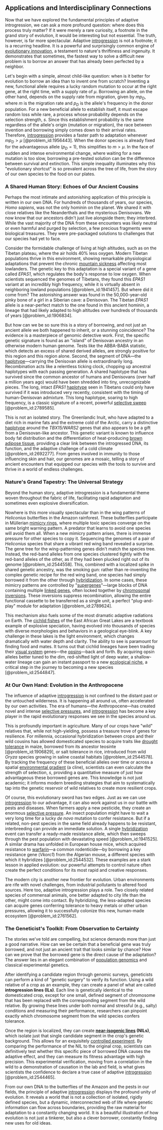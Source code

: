 ## Applications and Interdisciplinary Connections

Now that we have explored the fundamental principles of adaptive introgression, we can ask a more profound question: where does this process truly matter? If it were merely a rare curiosity, a footnote in the grand story of evolution, it would be interesting but not essential. The truth, however, is far more spectacular. Adaptive [introgression](@article_id:174364) is not a footnote; it is a recurring headline. It is a powerful and surprisingly common engine of [evolutionary innovation](@article_id:271914), a testament to nature's thriftiness and ingenuity. It demonstrates that sometimes, the fastest way to solve a difficult new problem is to borrow an answer that has already been perfected by a neighbor.

Let's begin with a simple, almost child-like question: when is it better for evolution to borrow an idea than to invent one from scratch? Inventing a new, functional allele requires a lucky random mutation to occur at the right gene, at the right time, with a supply rate of $\mu$. Borrowing an allele, on the other hand, depends on the supply rate from migration, given by $m p_D$, where $m$ is the migration rate and $p_D$ is the allele's frequency in the donor population. For a new beneficial allele to establish itself, it must escape random loss while rare, a process whose probability depends on the selection strength, $s$. Since this establishment probability is the same regardless of the allele's origin (mutation or migration), the race between invention and borrowing simply comes down to their arrival rates. Therefore, [introgression](@article_id:174364) provides a faster path to adaptation whenever $m p_D > \mu$ [@problem_id:1956443]. When the donor species is already fixed for the advantageous allele ($p_D=1$), this simplifies to $m > \mu$. In the face of sudden and intense environmental change, where waiting for a new mutation is too slow, borrowing a pre-tested solution can be the difference between survival and extinction. This simple inequality illuminates why this "evolutionary shortcut" is so prevalent across the tree of life, from the story of our own species to the food on our plates.

### A Shared Human Story: Echoes of Our Ancient Cousins

Perhaps the most intimate and astonishing application of this principle is written in our own DNA. For hundreds of thousands of years, our species, *Homo sapiens*, was not the only hominin on the planet. We shared it with close relatives like the Neanderthals and the mysterious Denisovans. We now know that our ancestors didn't just live alongside them; they interbred. While the vast majority of the DNA from these encounters was likely neutral or even harmful and purged by selection, a few precious fragments were biological treasures. They were pre-packaged solutions to challenges that our species had yet to face.

Consider the formidable challenge of living at high altitudes, such as on the Tibetan plateau, where the air holds 40% less oxygen. Modern Tibetan populations thrive in this environment, showing remarkable physiological adaptations that prevent the chronic [mountain sickness](@article_id:162255) affecting most lowlanders. The genetic key to this adaptation is a special variant of a gene called *EPAS1*, which regulates the body's response to low oxygen. When scientists sequenced the genomes of Tibetans, they found this *EPAS1* variant at an incredibly high frequency, while it is virtually absent in neighboring lowland populations [@problem_id:1941457]. But where did it come from? The astonishing answer was found in the 50,000-year-old pinky bone of a girl in a Siberian cave: a Denisovan. The Tibetan *EPAS1* allele is a near-perfect match to the one found in this ancient hominin, a lineage that had likely adapted to high altitudes over hundreds of thousands of years [@problem_id:1906834].

But how can we be so sure this is a story of borrowing, and not just an ancient allele we both happened to inherit, or a stunning coincidence? The evidence is a masterpiece of genomic detective work. First, the specific genetic signature is found as an "island" of Denisovan ancestry in an otherwise modern human genome. Tests like the ABBA-BABA statistic, which detects an excess of shared derived alleles, are strongly positive for this region and this region alone. Second, the segment of DNA—the [haplotype](@article_id:267864)—carrying the Denisovan allele is extraordinarily long. Recombination acts like a relentless ticking clock, chopping up ancestral haplotypes with each passing generation. A shared haplotype that has survived since the common ancestor of humans and Denisovans (over half a million years ago) would have been shredded into tiny, unrecognizable pieces. The long, intact *EPAS1* [haplotype](@article_id:267864) seen in Tibetans could only have survived if it was introduced very recently, consistent with the timing of human-Denisovan admixture. This long haplotype, soaring to high frequency, is a classic signature of a recent, powerful [selective sweep](@article_id:168813) [@problem_id:2789585].

This is not an isolated story. The Greenlandic Inuit, who have adapted to a diet rich in marine fats and the extreme cold of the Arctic, carry a distinctive [haplotype](@article_id:267864) around the *TBX15/WARS2* genes that also appears to be a gift from a Denisovan-like ancestor. This genetic variant is known to influence body fat distribution and the differentiation of heat-producing [brown adipose tissue](@article_id:155375), providing a clear link between the introgressed DNA, its function, and the adaptive challenge of a cold climate [@problem_id:2692277]. From genes involved in immunity to those influencing skin and hair, our genomes are a mosaic, telling a story of ancient encounters that equipped our species with the tools to survive and thrive in a world of endless challenges.

### Nature's Grand Tapestry: The Universal Strategy

Beyond the human story, adaptive introgression is a fundamental theme woven throughout the fabric of life, facilitating rapid adaptation and sometimes even explosive diversification.

Nowhere is this more visually spectacular than in the wing patterns of *Heliconius* butterflies in the Amazon rainforest. These butterflies participate in Müllerian [mimicry rings](@article_id:191597), where multiple toxic species converge on the same bright warning pattern. A predator that learns to avoid one species will avoid them all. When a new mimicry pattern arises, there is immense pressure for other species to copy it. Sequencing the genomes of a pair of *Heliconius* species that share a vibrant red wing band revealed a surprise. The gene tree for the wing-patterning genes didn't match the species tree. Instead, the red-band alleles from one species clustered tightly with the red-band alleles of the other, as if they had been plucked right out of its genome [@problem_id:2544558]. This, combined with a localized spike in shared genetic ancestry, was the smoking gun: rather than re-inventing the complex genetic recipe for the red wing band, one species had simply borrowed it from the other through [hybridization](@article_id:144586). In some cases, these mimicry patterns are controlled by "[supergenes](@article_id:174404)"—large blocks of DNA containing multiple [linked genes](@article_id:263612), often locked together by [chromosomal inversions](@article_id:194560). These inversions suppress recombination, allowing the entire functional cassette to be transferred as a single unit, a perfect "plug-and-play" module for adaptation [@problem_id:2789624].

This mechanism also fuels some of the most dramatic adaptive radiations on Earth. The [cichlid fishes](@article_id:168180) of the East African Great Lakes are a textbook example of explosive speciation, having evolved into thousands of species with diverse morphologies and behaviors in a geological eye-blink. A key challenge in these lakes is the light environment, which changes dramatically with water depth and clarity. The ability to see is paramount for finding food and mates. It turns out that cichlid lineages have been trading their [visual system](@article_id:150787) genes—the [opsins](@article_id:190446)—back and forth. By acquiring opsin alleles better tuned to the dim, red-shifted light of deep water, a shallow-water lineage can gain an instant passport to a new [ecological niche](@article_id:135898), a critical step in the journey to becoming a new species [@problem_id:2544847].

### At Our Own Hand: Evolution in the Anthropocene

The influence of adaptive [introgression](@article_id:174364) is not confined to the distant past or the untouched wilderness. It is happening all around us, often accelerated by our own activities. The era of humans—the Anthropocene—has created novel and intense [selective pressures](@article_id:174984), and [introgression](@article_id:174364) has become a key player in the rapid evolutionary responses we see in the species around us.

This is profoundly important in agriculture. Many of our crops have "wild" relatives that, while not high-yielding, possess a treasure trove of genes for resilience. For millennia, occasional hybridization between crops and their wild cousins has allowed domesticated species to acquire traits like [drought tolerance](@article_id:276112) in maize, borrowed from its ancestor teosinte [@problem_id:1906829], or salt tolerance in rice, introduced from wild *Oryza* species growing in saline coastal habitats [@problem_id:2544578]. By tracking the frequency of these beneficial alleles over time or across a spatial [environmental gradient](@article_id:175030) (a cline), scientists can even calculate the strength of selection, $s$, providing a quantitative measure of just how advantageous these borrowed genes are. This knowledge is not just academic; it informs modern breeding strategies that aim to systematically tap into the genetic reservoir of wild relatives to create more resilient crops.

Of course, this evolutionary sword has two edges. Just as we can use [introgression](@article_id:174364) to our advantage, it can also work against us in our battle with pests and diseases. When farmers apply a new pesticide, they create an enormous [selective pressure](@article_id:167042). An insect population might have to wait a very long time for a lucky *de novo* mutation to confer resistance. But if a related, non-pest species in the same field already happens to be resistant, interbreeding can provide an immediate solution. A single [hybridization](@article_id:144586) event can transfer a ready-made resistance allele, which then sweeps through the pest population with devastating speed [@problem_id:1941525]. A similar drama has unfolded in European house mice, which acquired resistance to [warfarin](@article_id:276230)—a common rodenticide—by borrowing a key resistance gene (*Vkorc1*) from the Algerian mouse, a different species with which it hybridizes [@problem_id:2544532]. These examples are a stark lesson in applied evolution: our powerful attempts to control nature often create the perfect conditions for its most rapid and creative responses.

The modern city is another new frontier for evolution. Urban environments are rife with novel challenges, from industrial pollutants to altered food sources. Here too, adaptive introgression plays a role. Two closely related species of commensal animals, one better adapted to city life than the other, might come into contact. By hybridizing, the less-adapted species can acquire genes conferring tolerance to heavy metals or other urban pressures, allowing it to successfully colonize this new, human-made ecosystem [@problem_id:2761562].

### The Geneticist's Toolkit: From Observation to Certainty

The stories we've told are compelling, but science demands more than just a good narrative. How can we be certain that a beneficial gene was truly borrowed, and not just an ancient trait that looks similar by chance? How can we prove that the borrowed gene is the direct cause of the adaptation? The answer lies in an elegant combination of [population genomics](@article_id:184714) and classical experimental genetics.

After identifying a candidate region through genomic surveys, geneticists can perform a kind of "genetic surgery" to verify its function. Using a wild relative of a crop as an example, they can create a panel of what are called **introgression lines (ILs)**. Each line is genetically identical to the domesticated crop, except for one small, defined segment of chromosome that has been replaced with the corresponding segment from the wild relative. By growing these lines under both normal and stressful (e.g., salty) conditions and measuring their performance, researchers can pinpoint exactly which chromosome segment from the wild species confers tolerance.

Once the region is localized, they can create **[near-isogenic lines](@article_id:192981) (NILs)**, which isolate just that single candidate segment in the crop's genetic background. This allows for an exquisitely [controlled experiment](@article_id:144244). By comparing the performance of the NIL to the original crop, scientists can definitively test whether this specific piece of borrowed DNA causes the adaptive effect, and they can measure its fitness advantage with high precision. This experimental verification, moving from a correlation in the wild to a demonstration of causation in the lab and field, is what gives scientists the confidence to declare a true case of adaptive [introgression](@article_id:174364) [@problem_id:2544465].

From our own DNA to the butterflies of the Amazon and the pests in our fields, the principle of adaptive [introgression](@article_id:174364) displays the profound unity of evolution. It reveals a world that is not a collection of isolated, rigidly defined species, but a dynamic, interconnected web of life where genetic information can flow across boundaries, providing the raw material for adaptation to a constantly changing world. It is a beautiful illustration of how evolution is not just a tinkerer, but also a clever borrower, constantly finding new uses for old ideas.